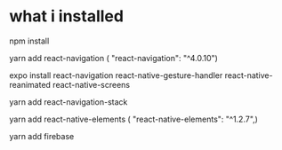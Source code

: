 # what i installed

npm install

yarn add react-navigation ( "react-navigation": "^4.0.10")

expo install react-navigation react-native-gesture-handler react-native-reanimated react-native-screens

yarn add react-navigation-stack

yarn add react-native-elements ( "react-native-elements": "^1.2.7",)

yarn add firebase
